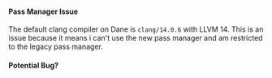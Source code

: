 #### Pass Manager Issue
The default clang compiler on Dane is `clang/14.0.6` with LLVM 14. This is an issue because it means i can't use the new pass manager and am restricted to the legacy pass manager.

#### Potential Bug?

